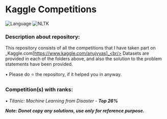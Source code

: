 # Kaggle Competitions
![Language](https://img.shields.io/badge/Language-Python-brightgreen.svg) ![NLTK](https://img.shields.io/badge/Library-sklearn-orange.svg)

### Description about repository:
This repository consists of all the competitions that I have taken part on _Kaggle.com[https://www.kaggle.com/anujvyas]_<br/>
Datasets are provided in each of the folders above, and also the solution to the problem statements have been provided.<br/>

• Please do ⭐ the repository, if it helped you in anyway.<br/>

### Competition(s) with ranks:
_• Titanic: Machine Learning from Disaster - **Top 26%**_<br/>

**_Note: Donot copy any solutions, use only for reference purpose._**<br/>

